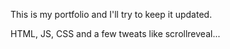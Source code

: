 This is my portfolio and I'll try to keep it updated.

HTML, JS, CSS and a few tweats like scrollreveal...